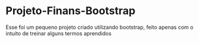# Projeto-Finans-Bootstrap
Esse foi um pequeno projeto criado utilizando bootstrap, feito apenas com o intuito de treinar alguns termos aprendidos

